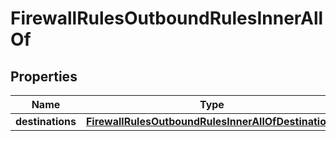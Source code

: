 

# FirewallRulesOutboundRulesInnerAllOf


## Properties

| Name | Type | Description | Notes |
|------------ | ------------- | ------------- | -------------|
|**destinations** | [**FirewallRulesOutboundRulesInnerAllOfDestinations**](FirewallRulesOutboundRulesInnerAllOfDestinations.md) |  |  |



